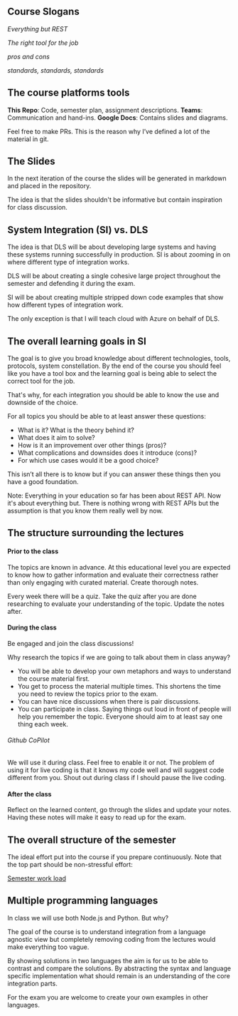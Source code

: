 ## Course Slogans

*Everything but REST*

*The right tool for the job*

*pros and cons*

*standards, standards, standards*


## The course platforms tools

**This Repo**: Code, semester plan, assignment descriptions. 
**Teams**: Communication and hand-ins.
**Google Docs**: Contains slides and diagrams.  

Feel free to make PRs. This is the reason why I’ve defined a lot of the material in git.

## The Slides

In the next iteration of the course the slides will be generated in markdown and placed in the repository. 

The idea is that the slides shouldn't be informative but contain inspiration for class discussion. 

## System Integration (SI) vs. DLS

The idea is that DLS will be about developing large systems and having these systems running successfully in production. SI is about zooming in on where different type of integration works. 

DLS will be about creating a single cohesive large project throughout the semester and defending it during the exam. 

SI will be about creating multiple stripped down code examples that show how different types of integration work. 

The only exception is that I will teach cloud with Azure on behalf of DLS. 

## The overall learning goals in SI

The goal is to give you broad knowledge about different technologies, tools, protocols, system constellation. By the end of the course you should feel like you have a tool box and the learning goal is being able to select the correct tool for the job. 

That's why, for each integration you should be able to know the use and downside of the choice. 

For all topics you should be able to at least answer these questions:

* What is it? What is the theory behind it?
* What does it aim to solve?
* How is it an improvement over other things (pros)?
* What complications and downsides does it introduce (cons)? 
* For which use cases would it be a good choice?

This isn’t all there is to know but if you can answer these things then you have a good foundation.

Note: Everything in your education so far has been about REST API. Now it's about everything but. There is nothing wrong with REST APIs but the assumption is that you know them really well by now. 

## The structure surrounding the lectures

#### Prior to the class

The topics are known in advance. At this educational level you are expected to know how to gather information and evaluate their correctness rather than only engaging with curated material. Create thorough notes. 

Every week there will be a quiz. Take the quiz after you are done researching to evaluate your understanding of the topic. Update the notes after. 

#### During the class

Be engaged and join the class discussions!

Why research the topics if we are going to talk about them in class anyway?
- You will be able to develop your own metaphors and ways to understand the course material first.
- You get to process the material multiple times. This shortens the time you need to review the topics prior to the exam. 
- You can have nice discussions when there is pair discussions. 
- You can participate in class. Saying things out loud in front of people will help you remember the topic. Everyone should aim to at least say one thing each week. 

###### Github CoPilot

We will use it during class. Feel free to enable it or not. The problem of using it for live coding is that it knows my code well and will suggest code different from you. Shout out during class if I should pause the live coding.  

#### After the class

Reflect on the learned content, go through the slides and update your notes. Having these notes will make it easy to read up for the exam. 

## The overall structure of the semester

The ideal effort put into the course if you prepare continuously. Note that the top part should be non-stressful effort:

[Semester work load](./course_documents/semester_work_load.png)


## Multiple programming languages

In class we will use both Node.js and Python. But why?

The goal of the course is to understand integration from a language agnostic view but completely removing coding from the lectures would make everything too vague. 

By showing solutions in two languages the aim is for us to be able to contrast and compare the solutions. By abstracting the syntax and language specific implementation what should remain is an understanding of the core integration parts. 

For the exam you are welcome  to create your own examples in other languages. 

